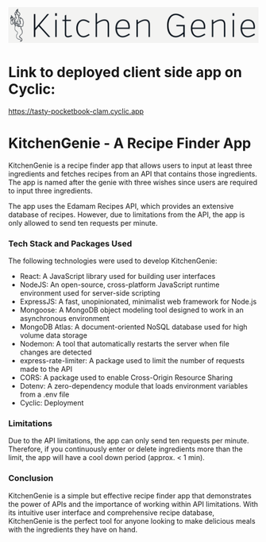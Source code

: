 ![alt text](https://github.com/GeccoRhiguelNavalta/KitchenGenie/blob/main/kitchengenie/src/assets/Logo.png "Logo Title Text 1")

# Link to deployed client side app on Cyclic: 

https://tasty-pocketbook-clam.cyclic.app

# KitchenGenie - A Recipe Finder App

KitchenGenie is a recipe finder app that allows users to input at least three ingredients and fetches recipes from an API that contains those ingredients. The app is named after the genie with three wishes since users are required to input three ingredients.

The app uses the Edamam Recipes API, which provides an extensive database of recipes. However, due to limitations from the API, the app is only allowed to send ten requests per minute.

### Tech Stack and Packages Used
The following technologies were used to develop KitchenGenie:

* React: A JavaScript library used for building user interfaces
* NodeJS: An open-source, cross-platform JavaScript runtime environment used for server-side scripting
* ExpressJS: A fast, unopinionated, minimalist web framework for Node.js
* Mongoose: A MongoDB object modeling tool designed to work in an asynchronous environment
* MongoDB Atlas: A document-oriented NoSQL database used for high volume data storage
* Nodemon: A tool that automatically restarts the server when file changes are detected
* express-rate-limiter: A package used to limit the number of requests made to the API
* CORS: A package used to enable Cross-Origin Resource Sharing
* Dotenv: A zero-dependency module that loads environment variables from a .env file
* Cyclic: Deployment

### Limitations
Due to the API limitations, the app can only send ten requests per minute. Therefore, if you continuously enter or delete  ingredients more than the limit, the app will have a cool down period (approx. < 1 min). 

### Conclusion
KitchenGenie is a simple but effective recipe finder app that demonstrates the power of APIs and the importance of working within API limitations. With its intuitive user interface and comprehensive recipe database, KitchenGenie is the perfect tool for anyone looking to make delicious meals with the ingredients they have on hand.
